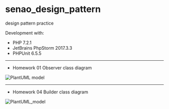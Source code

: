 # senao_design_pattern
design pattern practice

Development with:
- PHP 7.2.1
- JetBrains PhpStorm 2017.3.3
- PHPUnit 6.5.5

---

- Homework 01 Observer class diagram

![PlantUML model](http://www.plantuml.com/plantuml/png/XP5HQy8m58NVyoi2Ur56-mSKKLH6GITqVTYRtAPNbrcJSNChoDn_NsmQw8gml9tavfml9tF7GDoSQw4D8nr0eSmAVKQItqBwzMnDeTLfD0xgYBm1npagIzLzpX_y206bOmB5KjNWd5nqiZLwQyfFz4V1Bx6bGxeWRRJZTkT9DKHesk4G0ioWFc9aXNrbBEl3DQf_uIPtkW2rhAqwnLTj5-_xVBtSvQlizMLVPDlrmD1V6pQowyYZH_DL0NS5X8YLFcg6-azIVwfhTdfBquSTYOV5JMz94kZ50AGrweV6X7GsO1PpD9N_vby0)

---

- Homework 04 Builder class diagram

![PlantUML_model](http://www.plantuml.com/plantuml/png/nLGnJiCm5Drp2czDGUa9AbGQ5YIG8ifUkOw1I6aSsSv4Ao4s9WQGM1XOaDWu04AzJ07r5lp4iUKapWhPlj_xp-y_sva8YRaibgdd3OB6vmrGc2OqayYNLCXX1oSf5W9DYoIDAJy72hhs47px9Nt-TV--_NZzldlOtRn4eJ_iWLASIvO3lFPifU007IMS4icuovZ1t9uqN1iA5afPMPZF2Sk4v0MHsbM5LnvC9mC7nxKZbmCjsKQIJ59-WGartJeLmYcMD6JBl02AtXh7yIcJLvHF6UQnjHhcXLMTuQLLpOHXNb9fIQwzEe6JAjQcWq1b_Gzkeh3b92T_wi8SnNWr6ZMpQM76gUlCStWfo1Sv9Tt7W1TmfJ2HI4ryM9Sp8EkXoyRUAmYUIsxbLqd0iD2fAnZFggnuh5K8fAeQcuzNGL1gELP1qx5gQJjGsACJZGaeuYo6cP2lun_sK7lIqcqwiHXBhE8HL4QGVdzQwb2jCAAmaOMHhgPGx1um2lidt7vkVXxVTa_Fsyrj3ybSg3tuXRHtSAFbB5qpenR1cz0iXZ_rBm00)
